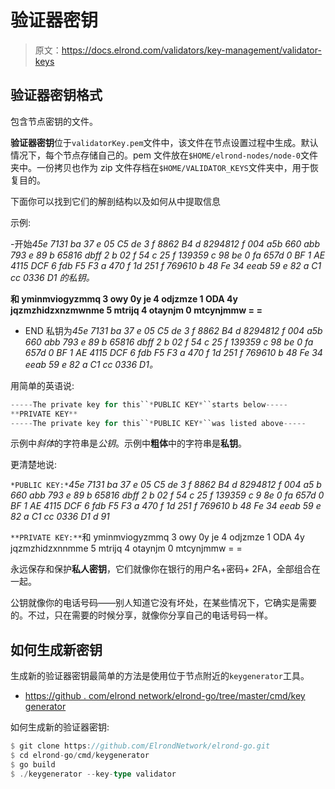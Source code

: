 # 验证器密钥

> 原文：<https://docs.elrond.com/validators/key-management/validator-keys>

 ## 验证器密钥格式

包含节点密钥的文件。

**验证器密钥**位于`validatorKey.pem`文件中，该文件在节点设置过程中生成。默认情况下，每个节点存储自己的。pem 文件放在`$HOME/elrond-nodes/node-0`文件夹中。一份拷贝也作为 zip 文件存档在`$HOME/VALIDATOR_KEYS`文件夹中，用于恢复目的。

下面你可以找到它们的解剖结构以及如何从中提取信息

示例:

-开始*45e 7131 ba 37 e 05 C5 de 3 f 8862 B4 d 8294812 f 004 a5b 660 abb 793 e 89 b 65816 dbff 2 b 02 f 54 c 25 f 139359 c 98 be 0 fa 657d 0 BF 1 AE 4115 DCF 6 fdb F5 F3 a 470 f 1d 251 f 769610 b 48 Fe 34 eeab 59 e 82 a C1 cc 0336 D1 的私钥。*

**和 yminmviogyzmmq 3 owy 0y je 4 odjzmze 1 ODA 4y jqzmzhidzxnzmwnme 5 mtrijq 4 otaynjm 0 mtcynjmmw = =**

- END 私钥为*45e 7131 ba 37 e 05 C5 de 3 f 8862 B4 d 8294812 f 004 a5b 660 abb 793 e 89 b 65816 dbff 2 b 02 f 54 c 25 f 139359 c 98 be 0 fa 657d 0 BF 1 AE 4115 DCF 6 fdb F5 F3 a 470 f 1d 251 f 769610 b 48 Fe 34 eeab 59 e 82 a C1 cc 0336 D1。*

用简单的英语说:

```rust
-----The private key for this``*PUBLIC KEY*``starts below-----
**PRIVATE KEY**
-----The private key for this``*PUBLIC KEY*``was listed above----- 
```

示例中*斜体*的字符串是*公钥*。示例中**粗体**中的字符串是**私钥**。

更清楚地说:

`*PUBLIC KEY:*`*45e 7131 ba 37 e 05 C5 de 3 f 8862 B4 d 8294812 f 004 a5 b 660 abb 793 e 89 b 65816 dbff 2 b 02 f 54 c 25 f 139359 c 9 8e 0 fa 657d 0 BF 1 AE 4115 DCF 6 fdb F5 F3 a 470 f 1d 251 f 769610 b 48 Fe 34 eeab 59 e 82 a C1 cc 0336 D1 d 91*

`**PRIVATE KEY:**`和 yminmviogyzmmq 3 owy 0y je 4 odjzmze 1 ODA 4y jqzmzhidzxnnmme 5 mtrijq 4 otaynjm 0 mtcynjmmw = =

永远保存和保护**私人密钥**，它们就像你在银行的用户名+密码+ 2FA，全部组合在一起。

公钥就像你的电话号码——别人知道它没有坏处，在某些情况下，它确实是需要的。不过，只在需要的时候分享，就像你分享自己的电话号码一样。

## 如何生成新密钥

生成新的验证器密钥最简单的方法是使用位于节点附近的`keygenerator`工具。

*   [https://github . com/elrond network/elrond-go/tree/master/cmd/key generator](https://github.com/ElrondNetwork/elrond-go/tree/master/cmd/keygenerator)

如何生成新的验证器密钥:

```rust
$ git clone https://github.com/ElrondNetwork/elrond-go.git
$ cd elrond-go/cmd/keygenerator
$ go build
$ ./keygenerator --key-type validator 
```